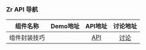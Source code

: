 ### Zr API 导航

| 组件名称     | Demo地址   |  API地址  |  讨论地址  |
| --------    | :----- | :----:  | :----:  |
| 组件封装技巧  |    | [API](//github.com/guguaihaha/zr-engine/blob/master/docs/API.md#user-content-add)    | [讨论](//github.com/guguaihaha/zr-engine/issues/5) |